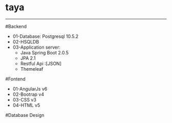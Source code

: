 # taya 
<hr>
#Backend
<ul>
	<li>01-Database: Postgresql 10.5.2</li>
	<li>02-HSQLDB</li>
	<li>03-Application server:
		<ul>
			<li>Java Spring Boot 2.0.5</li>
			<li>JPA 2.1</li>
			<li>Restful Api :[JSON]</li>
			<li>Themeleaf</li>
		</ul>
	</li>
</ul>

#Fontend</br>
<ul>
	<li>01-AngularJs v6</li>
	<li>02-Bootrap v4</li>
	<li>03-CSS  v3</li>
	<li>04-HTML v5</li>
</ul>

#Database Design</br>
	

	
